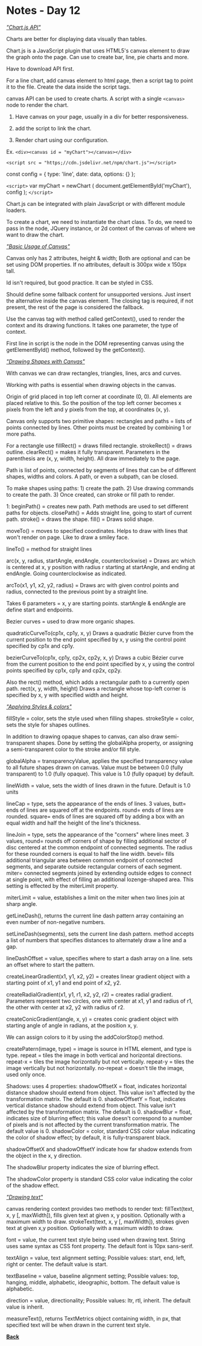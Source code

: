 # Notes - Day 12

_<a href = "https://www.webdesignerdepot.com/2013/11/easily-create-stunning-animated-charts-with-chart-js/">"Chart.js API"</a>_

Charts are better for displaying data visually than tables.

Chart.js is a JavaScript plugin that uses HTML5's canvas element to draw the graph onto the page. Can use to create bar, line, pie charts and more.

Have to download API first.

For a line chart, add canvas element to html page, then a script tag to point it to the file. Create the data inside the script tags.

canvas API can be used to create charts. A script with a single `<canvas>` node to render the chart.

1) Have canvas on your page, usually in a div for better responsiveness.

2) add the script to link the chart.

3) Render chart using our configuration.

Ex. `<div><canvas id = "myChart"></canvas></div>`

`<script src = "https;//cdn.jsdelivr.net/npm/chart.js"></script>`

const config = {
  type: 'line',
  date: data,
  options: {}
};

`<script>`
var myChart = newChart (
  document.getElementById('myChart'),
  config
);
`</script>`

Chart.js can be integrated with plain JavaScript or with different module loaders.

To create a chart, we need to instantiate the chart class. To do, we need to pass in the node, JQuery instance, or 2d context of the canvas of where we want to draw the chart.

_<a href = "https://developer.mozilla.org/en-US/docs/Web/API/Canvas_API/Tutorial/Basic_usage">"Basic Usage of Canvas"</a>_

Canvas only has 2 attributes, height & width; Both are optional and can be set using DOM properties. If no attributes, default is 300px wide x 150px tall.

Id isn't required, but good practice. It can be styled in CSS.

Should define some fallback content for unsupported versions. Just insert the alternative inside the canvas element. The closing tag is required, if not present, the rest of the page is considered the fallback.

Use the canvas tag with method called getContext(), used to render the context and its drawing functions. It takes one parameter, the type of context.

First line in script is the node in the DOM representing canvas using the getElementById() method, followed by the getContext().

_<a href = "https://developer.mozilla.org/en-US/docs/Web/API/Canvas_API/Tutorial/Drawing_shapes">"Drawing Shapes with Canvas"</a>_

With canvas we can draw rectangles, triangles, lines, arcs and curves.

Working with paths is essential when drawing objects in the canvas.

Origin of grid placed in top left corner at coordinate (0, 0). All elements are placed relative to this. So the position of the top left corner becomes x pixels from the left and y pixels from the top, at coordinates (x, y).

Canvas only supports two primitive shapes: rectangles and paths = lists of points connected by lines. Other points must be created by combining 1 or more paths.

For a rectangle use fillRect() = draws filled rectangle. strokeRect() = draws outline. clearRect() = makes it fully transparent. Parameters in the parenthesis are (x, y, width, height). All draw immediately to the page.

Path is list of points, connected by segments of lines that can be of different shapes, widths and colors. A path, or even a subpath, can be closed.

To make shapes using paths: 1) create the path. 2) Use drawing commands to create the path. 3) Once created, can stroke or fill path to render.

1: beginPath() = creates new path. Path methods are used to set different paths for objects. closePath() = Adds straight line, going to start of current path. stroke() = draws the shape. fill() = Draws solid shape.

moveTo() = moves to specified coordinates. Helps to draw with lines that won't render on page. Like to draw a smiley face.

lineTo() = method for straight lines

arc(x, y, radius, startAngle, endAngle, counterclockwise) = Draws arc which is centered at x, y position with radius r starting at startAngle, and ending at endAngle. Going counterclockwise as indicated.

arcTo(x1, y1, x2, y2, radius) = Draws arc with given control points and radius, connected to the previous point by a straight line.

Takes 6 parameters = x, y are starting points. startAngle & endAngle are define start and endpoints.

Bezier curves = used to draw more organic shapes.

quadraticCurveTo(cp1x, cp1y, x, y) Draws a quadratic Bézier curve from the current position to the end point specified by x, y using the control point specified by cp1x and cp1y.

bezierCurveTo(cp1x, cp1y, cp2x, cp2y, x, y) Draws a cubic Bézier curve from the current position to the end point specified by x, y using the control points specified by cp1x, cp1y and cp2x, cp2y.

Also the rect() method, which adds a rectangular path to a currently open path. rect(x, y, width, height) Draws a rectangle whose top-left corner is specified by x, y with specified width and height.

_<a href = "https://developer.mozilla.org/en-US/docs/Web/API/Canvas_API/Tutorial/Applying_styles_and_colors">"Applying Styles & colors"</a>_

fillStyle = color, sets the style used when filling shapes. strokeStyle = color, sets the style for shapes outlines.

In addition to drawing opaque shapes to canvas, can also draw semi-transparent shapes. Done by setting the globalAlpha property, or assigning a semi-transparent color to the stroke and/or fill style.

globalAlpha = transparencyValue, applies the specified transparency value to all future shapes drawn on canvas. Value must be between 0.0 (fully transparent) to 1.0 (fully opaque). This value is 1.0 (fully opaque) by default.

lineWidth = value, sets the width of lines drawn in the future. Default is 1.0 units

lineCap = type, sets the appearance of the ends of lines. 3 values, butt= ends of lines are squared off at the endpoints. round= ends of lines are rounded. square= ends of lines are squared off by adding a box with an equal width and half the height of the line's thickness.

lineJoin = type, sets the appearance of the "corners" where lines meet. 3 values, round= rounds off corners of shape by filling additional sector of disc centered at the common endpoint of connected segments. The radius for these rounded corners is equal to half the line width. bevel= fills additional triangular area between common endpoint of connected segments, and separate outside rectangular corners of each segment. miter= connected segments joined by extending outside edges to connect at single point, with effect of filling an additional lozenge-shaped area. This setting is effected by the miterLimit property.

miterLimit = value, establishes a limit on the miter when two lines join at sharp angle.

getLineDash(), returns the current line dash pattern array containing an even number of non-negative numbers.

setLineDash(segments), sets the current line dash pattern. method accepts a list of numbers that specifies distances to alternately draw a line and a gap.

lineDashOffset = value, specifies where to start a dash array on a line. sets an offset where to start the pattern.

createLinearGradient(x1, y1, x2, y2) = creates linear gradient object with a starting point of x1, y1 and end point of x2, y2.

createRadialGradient(x1, y1, r1, x2, y2, r2) = creates radial gradient. Parameters represent two circles, one with center at x1, y1 and radius of r1, the other with center at x2, y2 with radius of r2.

createConicGradient(angle, x, y) = creates conic gradient object with starting angle of angle in radians, at the position x, y.

We can assign colors to it by using the addColorStop() method.

createPatern(image, type) = image is source in HTML element, and type is type. repeat = tiles the image in both vertical and horizontal directions. repeat-x = tiles the image horizontally but not vertically. repeat-y = tiles the image vertically but not horizontally. no-repeat = doesn't tile the image, used only once.

Shadows: uses 4 properties: shadowOffsetX = float, indicates horizontal distance shadow should extend from object. This value isn't affected by the transformation matrix. The default is 0. shadowOffsetY = float, indicates vertical distance shadow should extend from object. This value isn't affected by the transformation matrix. The default is 0. shadowBlur = float, indicates size of blurring effect; this value doesn't correspond to a number of pixels and is not affected by the current transformation matrix. The default value is 0. shadowColor = color, standard CSS color value indicating the color of shadow effect; by default, it is fully-transparent black.

shadowOffsetX and shadowOffsetY indicate how far shadow extends from the object in the x, y direction.

The shadowBlur property indicates the size of blurring effect.

The shadowColor property is standard CSS color value indicating the color of the shadow effect.

_<a href = "https://developer.mozilla.org/en-US/docs/Web/API/Canvas_API/Tutorial/Drawing_text">"Drawing text"</a>_

canvas rendering context provides two methods to render text: fillText(text, x, y [, maxWidth]), fills given text at given x, y position. Optionally with a maximum width to draw. strokeText(text, x, y [, maxWidth]), strokes given text at given x,y position. Optionally with a maximum width to draw.

font = value, the current text style being used when drawing text. String uses same syntax as CSS font property. The default font is 10px sans-serif.

textAlign = value, text alignment setting; Possible values: start, end, left, right or center. The default value is start.

textBaseline = value, baseline alignment setting; Possible values: top, hanging, middle, alphabetic, ideographic, bottom. The default value is alphabetic.

direction = value, directionality; Possible values: ltr, rtl, inherit. The default value is inherit.

measureText(), returns TextMetrics object containing width, in px, that specified text will be when drawn in the current text style.

**<a href = "https://github.com/scottie-l/reading-notes/blob/main/reading-notes-201/README.md">Back</a>**
